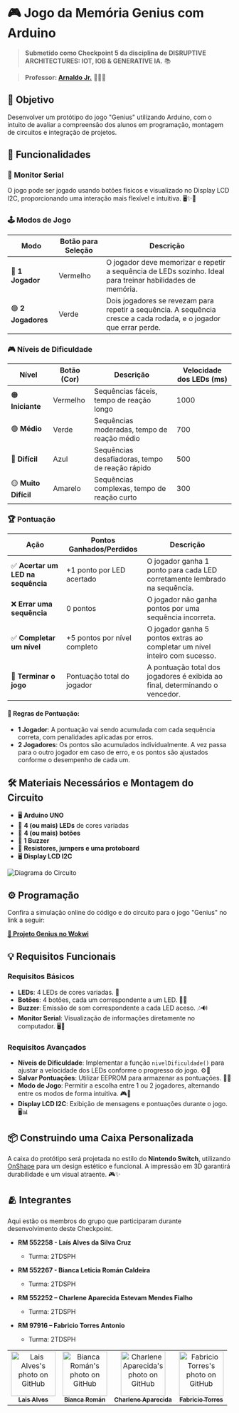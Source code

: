 # 🎮 Jogo da Memória Genius com Arduino

> **Submetido como Checkpoint 5 da disciplina de DISRUPTIVE ARCHITECTURES: IOT, IOB & GENERATIVE IA.** 📚
 
> **Professor: [Arnaldo Jr.](https://github.com/arnaldojr)** 👨🏻‍🏫

## 🎯 Objetivo
Desenvolver um protótipo do jogo "Genius" utilizando Arduino, com o intuito de avaliar a compreensão dos alunos em programação, montagem de circuitos e integração de projetos.

## 🚀 Funcionalidades

### 📡 Monitor Serial
O jogo pode ser jogado usando botões físicos e visualizado no Display LCD I2C, proporcionando uma interação mais flexível e intuitiva. 🖥️✨🔄

### 🕹️ Modos de Jogo

| **Modo**         | **Botão para Seleção** | **Descrição**                                                                    |
|------------------|------------------------|----------------------------------------------------------------------------------|
| 🔴 **1 Jogador** | Vermelho               | O jogador deve memorizar e repetir a sequência de LEDs sozinho. Ideal para treinar habilidades de memória. |
| 🟢 **2 Jogadores**| Verde                  | Dois jogadores se revezam para repetir a sequência. A sequência cresce a cada rodada, e o jogador que errar perde. |


### 🎮 Níveis de Dificuldade

| **Nível**         | **Botão (Cor)**    | **Descrição**                                  | **Velocidade dos LEDs (ms)** |
|-------------------|--------------------|-----------------------------------------------|-----------------------------|
| 🟠 **Iniciante**   | Vermelho           | Sequências fáceis, tempo de reação longo      | 1000                        |
| 🟢 **Médio**       | Verde              | Sequências moderadas, tempo de reação médio   | 700                         |
| 🔵 **Difícil**     | Azul               | Sequências desafiadoras, tempo de reação rápido| 500                         |
| 🟡 **Muito Difícil**| Amarelo            | Sequências complexas, tempo de reação curto   | 300                         |

### 🏆 Pontuação

| **Ação**                               | **Pontos Ganhados/Perdidos**                | **Descrição**                                                                          |
|---------------------------------------|---------------------------------------------|---------------------------------------------------------------------------------------|
| ✅ **Acertar um LED na sequência**     | +1 ponto por LED acertado                   | O jogador ganha 1 ponto para cada LED corretamente lembrado na sequência.              |
| ❌ **Errar uma sequência**             | 0 pontos                                    | O jogador não ganha pontos por uma sequência incorreta.                                |
| ✅ **Completar um nível**              | +5 pontos por nível completo                | O jogador ganha 5 pontos extras ao completar um nível inteiro com sucesso.             |
| 🏁 **Terminar o jogo**                 | Pontuação total do jogador                  | A pontuação total dos jogadores é exibida ao final, determinando o vencedor.           |

#### 📜 Regras de Pontuação:
- **1 Jogador**: A pontuação vai sendo acumulada com cada sequência correta, com penalidades aplicadas por erros.
- **2 Jogadores**: Os pontos são acumulados individualmente. A vez passa para o outro jogador em caso de erro, e os pontos são ajustados conforme o desempenho de cada um.

## 🛠️ Materiais Necessários e Montagem do Circuito
- 🖥️ **Arduino UNO**
- 🌈 **4 (ou mais) LEDs** de cores variadas
- 🔘 **4 (ou mais) botões**
- 🎵 **1 Buzzer**
- 🧰 **Resistores, jumpers e uma protoboard**
- 🖥️ **Display LCD I2C**
  
![Diagrama do Circuito](https://github.com/user-attachments/assets/e6d9cc21-0a01-4018-a283-f8501478b470) 

## ⚙️ Programação
Confira a simulação online do código e do circuito para o jogo "Genius" no link a seguir:

[**🚀 Projeto Genius no Wokwi**](https://wokwi.com/projects/411729434682390529)

## 💡 Requisitos Funcionais
### Requisitos Básicos
- **LEDs**: 4 LEDs de cores variadas. 🌈
- **Botões**: 4 botões, cada um correspondente a um LED. 🔘🔲
- **Buzzer**: Emissão de som correspondente a cada LED aceso. 🎶🔊
- **Monitor Serial**: Visualização de informações diretamente no computador. 🖥️🔄 

### Requisitos Avançados
- **Níveis de Dificuldade**: Implementar a função `nivelDificuldade()` para ajustar a velocidade dos LEDs conforme o progresso do jogo. ⚙️🚀
- **Salvar Pontuações**: Utilizar EEPROM para armazenar as pontuações. 💾🏅
- **Modo de Jogo**: Permitir a escolha entre 1 ou 2 jogadores, alternando entre os modos de forma intuitiva. 🎮👥
- **Display LCD I2C**: Exibição de mensagens e pontuações durante o jogo. 🖥️📊

## 📦 Construindo uma Caixa Personalizada
A caixa do protótipo será projetada no estilo do **Nintendo Switch**, utilizando [OnShape](https://www.onshape.com/) para um design estético e funcional. A impressão em 3D garantirá durabilidade e um visual atraente. 🎮✨

## 🫂 Integrantes

Aqui estão os membros do grupo que participaram durante desenvolvimento deste Checkpoint.

* **RM 552258 - Laís Alves da Silva Cruz**
  - Turma: 2TDSPH

* **RM 552267 - Bianca Leticia Román Caldeira**
  - Turma: 2TDSPH
    
* **RM 552252 – Charlene Aparecida Estevam Mendes Fialho**
  - Turma: 2TDSPH

* **RM 97916 – Fabricio Torres Antonio**
  - Turma: 2TDSPH

<table>
  <tr>
    <td align="center">
      <a href="https://github.com/laiscrz">
        <img src="https://avatars.githubusercontent.com/u/133046134?v=4" width="100px;" alt="Lais Alves's photo on GitHub"/><br>
        <sub>
          <b>Lais Alves</b>
        </sub>
      </a>
    </td>
    <td align="center">
      <a href="https://github.com/biancaroman">
        <img src="https://avatars.githubusercontent.com/u/128830935?v=4" width="100px;" border-radius='50%' alt="Bianca Román's photo on GitHub"/><br>
        <sub>
          <b>Bianca Román</b>
        </sub>
      </a>
    </td>
    <td align="center">
      <a href="https://github.com/charlenefialho">
        <img src="https://avatars.githubusercontent.com/u/94643076?v=4" width="100px;" border-radius='50%' alt="Charlene Aparecida's photo on GitHub"/><br>
        <sub>
          <b>Charlene Aparecida</b>
        </sub>
      </a>
    </td>
    <td align="center">
      <a href="https://github.com/Fabs0602">
        <img src="https://avatars.githubusercontent.com/u/111320639?v=4" width="100px;" border-radius='50%' alt="Fabricio Torres's photo on GitHub"/><br>
        <sub>
          <b>Fabricio Torres</b>
        </sub>
      </a>
    </td>
  </tr>
</table>
